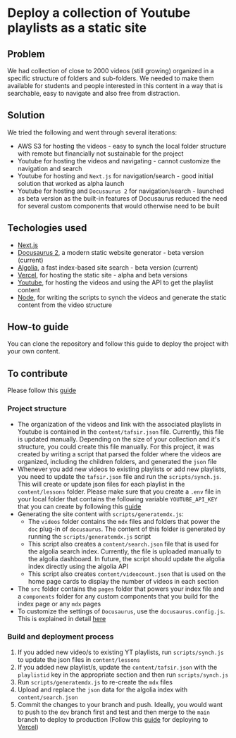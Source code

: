 # Deploy a collection of Youtube playlists as a static site

## Problem
We had collection of close to 2000 videos (still growing) organized in a specific structure of folders and sub-folders. We needed to make them available for students and people interested in this content in a way that is searchable, easy to navigate and also free from distraction. 

## Solution
We tried the following and went through several iterations:
- AWS S3 for hosting the videos - easy to synch the local folder structure with remote but financially not sustainable for the project
- Youtube for hosting the videos and navigating - cannot customize the navigation and search 
- Youtube for hosting and `Next.js` for navigation/search - good initial solution that worked as alpha launch
- Youtube for hosting and `Docusaurus 2` for navigation/search - launched as beta version as the built-in features of Docusaurus reduced the need for several custom components that would otherwise need to be built
 
## Techologies used

- [Next.js](https://nextjs.org)
- [Docusaurus 2](https://docusaurus.io/), a modern static website generator - beta version (current)
- [Algolia](https://www.algolia.com/), a fast index-based site search - beta version (current)
- [Vercel](https://vercel.com), for hosting the static site - alpha and beta versions
- [Youtube](https://youtube.com), for hosting the videos and using the API to get the playlist content
- [Node](https://nodejs.org/), for writing the scripts to synch the videos and generate the static content from the video structure

## How-to guide
You can clone the repository and follow this guide to deploy the project with your own content.

## To contribute
Please follow this [guide](getting-started.md)

### Project structure
- The organization of the videos and link with the associated playlists in Youtube is contained in the `content/tafsir.json` file. Currently, this file is updated manually. Depending on the size of your collection and it's structure, you could create this file manually. For this project, it was created by writing a script that parsed the folder where the videos are organized, including the children folders, and generated the `json` file
- Whenever you add new videos to existing playlists or add new playlists, you need to update the `tafsir.json` file and run the `scripts/synch.js`. This will create or update json files for each playlist in the `content/lessons` folder. Please make sure that you create a `.env` file in your local folder that contains the following variable `YOUTUBE_API_KEY` that you can create by following this [guide](https://developers.google.com/youtube/v3/getting-started)
- Generating the site content with `scripts/generatemdx.js`:
  - The `videos` folder contains the `mdx` files and folders that power the `doc` plug-in of `docusaurus`. The content of this folder is generated by running the `scripts/generatemdx.js` script
  - This script also creates a `content/search.json` file that is used for the algolia search index. Currently, the file is uploaded manually to the algolia dashboard. In future, the script should update the algolia index directly using the algolia API
  - This script also creates `content/videocount.json` that is used on the home page cards to display the number of videos in each section
- The `src` folder contains the `pages` folder that powers your index file and a `components` folder for any custom components that you build for the index page or any `mdx` pages
- To customize the settings of `Docusaurus`, use the `docusaurus.config.js`. This is explained in detail [here](https://docusaurus.io/docs)

### Build and deployment process
1. If you added new video/s to existing YT playlists, run `scripts/synch.js` to update the json files in `content/lessons`
2. If you added new playlist/s, update the `content/tafsir.json` with the `playlistid` key in the appropriate section and then run `scripts/synch.js`
3. Run `scripts/generatemdx.js` to re-create the `mdx` files
4. Upload and replace the `json` data for the algolia index with `content/search.json`
5. Commit the changes to your branch and push. Ideally, you would want to push to the `dev` branch first and test and then merge to the `main` branch to deploy to production (Follow this [guide](https://vercel.com/docs/concepts/deployments/build-step) for deploying to [Vercel](https://www.vercel.com))
